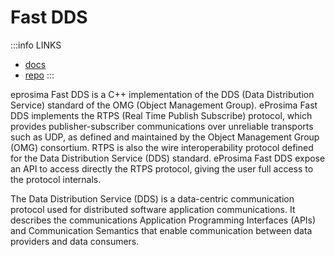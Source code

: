 # Fast DDS

:::info LINKS

- [docs](https://fast-dds.docs.eprosima.com/)
- [repo](https://github.com/eProsima/Fast-DDS)
:::

eprosima Fast DDS is a C++ implementation of the DDS (Data Distribution Service) standard of the OMG (Object Management Group). eProsima Fast DDS implements the RTPS (Real Time Publish Subscribe) protocol, which provides publisher-subscriber communications over unreliable transports such as UDP, as defined and maintained by the Object Management Group (OMG) consortium. RTPS is also the wire interoperability protocol defined for the Data Distribution Service (DDS) standard. eProsima Fast DDS expose an API to access directly the RTPS protocol, giving the user full access to the protocol internals.

The Data Distribution Service (DDS) is a data-centric communication protocol used for distributed software application communications. It describes the communications Application Programming Interfaces (APIs) and Communication Semantics that enable communication between data providers and data consumers.
